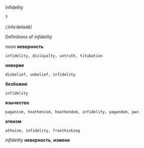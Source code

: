 infidelity

?

/ˌinfəˈdelədē/

Definitions of _infidelity_

noun
**неверность**

    infidelity, disloyalty, untruth, titubation
**неверие**

    disbelief, unbelief, infidelity
**безбожие**

    infidelity
**язычество**

    paganism, heathenism, heathendom, infidelity, pagandom, pan
**атеизм**

    atheism, infidelity, freethinking

_infidelity_
**неверность**, **измена**